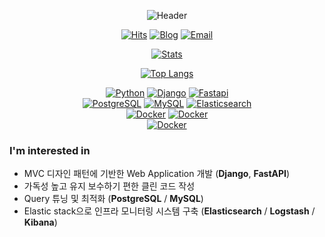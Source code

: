 <div align="center">

  <!-------------------- Header -------------------->
  ![Header](https://capsule-render.vercel.app/api?type=waving&color=0:FFFDE4,85:005AA7&height=150&section=header&text=I%20am%20Server%20Developer%20박민재!&fontSize=30&fontColor=666666&fontAlignY=85&desc=Hi~👨🏻‍💻&descAlign=30&descAlignY=40&animation=fadeIn)

  <!-------------------- Profile Badges -------------------->
  [![Hits](https://hits.seeyoufarm.com/api/count/incr/badge.svg?url=https%3A%2F%2Fgithub.com%2Fmiintto%2Fhit-counter&count_bg=%2379C83D&title_bg=%23555555&icon=github.svg&icon_color=%23FFFFFF&title=hits&edge_flat=false)](https://hits.seeyoufarm.com)
  [![Blog](https://img.shields.io/badge/Tech%20Blog-14A0C4?style=flat&logo=Pelican&logoColor=white)](https://blog.miintto.com)
  [![Email](https://img.shields.io/badge/Email-EA4335?style=flat&logo=Gmail&logoColor=white)](mailto:one.miintto.log@gmail.com)

  <!-------------------- Stats -------------------->
  [![Stats](https://github-readme-stats-sigma-five.vercel.app/api?username=miintto&title_color=005aa7&text_color=666666&icon_color=B7BDA2&hide_title=true&show_icons=true)](https://github.com/miintto)

  <!-------------------- Most Used Languages -------------------->
  [![Top Langs](https://github-readme-stats-sigma-five.vercel.app/api/top-langs/?username=miintto&layout=compact&card_width=400&hide_border=true&hide_title=true&hide=jupyter%20notebook)](https://github.com/anuraghazra/github-readme-stats)

  <!-------------------- Skills Badges -------------------->
  [![Python](https://img.shields.io/badge/Python-3776AB?style=flat-square&logo=Python&logoColor=white)](https://www.python.org)
  [![Django](https://img.shields.io/badge/Django-0B4b33?style=flat-square&logo=Django&logoColor=white)](https://www.djangoproject.com)
  [![Fastapi](https://img.shields.io/badge/Fastapi-039385?style=flat-square&logo=Fastapi&logoColor=white)](https://fastapi.tiangolo.com)
  <br>
  [![PostgreSQL](https://img.shields.io/badge/PostgreSQL-336790?style=flat-square&logo=PostgreSQL&logoColor=white)](https://www.postgresql.org)
  [![MySQL](https://img.shields.io/badge/MySQL-02758F?style=flat-square&logo=MySQL&logoColor=white)](https://www.mysql.com)
  [![Elasticsearch](https://img.shields.io/badge/Elasticsearch-f5c747?style=flat-square&logo=Elasticsearch&logoColor=white)](https://www.elastic.co/kr/elasticsearch/)
  <br>
  [![Docker](https://img.shields.io/badge/Celery-a9cc53?style=flat-square&logo=Celery&logoColor=white)](https://docs.celeryq.dev/en/stable/)
  [![Docker](https://img.shields.io/badge/Apache%20Airflow-0eb6ff?style=flat-square&logo=ApacheAirflow&logoColor=white)](https://airflow.apache.org)
  <br>
  [![Docker](https://img.shields.io/badge/Docker-2496ED?style=flat-square&logo=Docker&logoColor=white)](https://www.docker.com)

</div>
  
### I'm interested in
- MVC 디자인 패턴에 기반한 Web Application 개발 (**Django**, **FastAPI**)
- 가독성 높고 유지 보수하기 편한 클린 코드 작성
- Query 튜닝 및 최적화 (**PostgreSQL** / **MySQL**)
- Elastic stack으로 인프라 모니터링 시스템 구축 (**Elasticsearch** / **Logstash** / **Kibana**)
